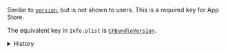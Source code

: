Similar to [`version`](#version), but is not shown to users. This is a required
key for App Store.

The equivalent key in `Info.plist` is
[`CFBundleVersion`](https://developer.apple.com/documentation/bundleresources/information_property_list/cfbundleversion).

<details>
<summary>History</summary>

- [[1.4.0](https://github.com/microsoft/react-native-test-app/releases/tag/1.4.0)]
  Added

</details>
